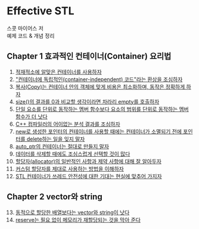 # Effective STL
스콧 마이어스 저  
예제 코드 & 개념 정리

## Chapter 1   효과적인 컨테이너(Container) 요리법

1. [적재적소에 알맞은 컨테이너를 사용하자](https://github.com/wlsvy/TIL/blob/master/Document/C%2B%2B/EffectiveSTL/EffectiveSTL/EffectiveSTL/Item01.h)
2. ["컨테이너에 독립적인(container-independent) 코드"라는 환상을 조심하자](https://github.com/wlsvy/TIL/blob/master/Document/C%2B%2B/EffectiveSTL/EffectiveSTL/EffectiveSTL/Item02.h)
3. [복사(Copy)는 컨테이너 안의 객체에 맞게 비용은 최소화하며, 동작은 정확하게 하자](https://github.com/wlsvy/TIL/blob/master/Document/C%2B%2B/EffectiveSTL/EffectiveSTL/EffectiveSTL/Item03.h)
4. [size()의 결과를 0과 비교할 생각이라면 차라리 empty를 호출하자](https://github.com/wlsvy/TIL/blob/master/Document/C%2B%2B/EffectiveSTL/EffectiveSTL/EffectiveSTL/Item04.h)
5. [단일 요소를 단위로 동작하는 멤버 함수보다 요소의 범위를 단위로 동작하는 멤버 함수가 더 낫다](https://github.com/wlsvy/TIL/blob/master/Document/C%2B%2B/EffectiveSTL/EffectiveSTL/EffectiveSTL/Item05.h)
6. [C++ 컴파일러의 어이없는 분석 결과를 조심하자](https://github.com/wlsvy/TIL/blob/master/Document/C%2B%2B/EffectiveSTL/EffectiveSTL/EffectiveSTL/Item06.h)
7. [new로 생성한 포인터의 컨테이너를 사용할 때에는 컨테이너가 소멸되기 전에 포인터를 delete하는 일을 잊지 말자](https://github.com/wlsvy/TIL/blob/master/Document/C%2B%2B/EffectiveSTL/EffectiveSTL/EffectiveSTL/Item07.h)
8. [auto_ptr의 컨테이너는 절대로 만들지 말자](https://github.com/wlsvy/TIL/blob/master/Document/C%2B%2B/EffectiveSTL/EffectiveSTL/EffectiveSTL/Item08.h)
9. [데이터를 삭제할 때에도 조심스럽게 선택할 것이 많다](https://github.com/wlsvy/TIL/blob/master/Document/C%2B%2B/EffectiveSTL/EffectiveSTL/EffectiveSTL/Item09.h)
10. [할당자(allocator)의 일반적인 사항과 제약 사항에 대해 잘 알아두자](https://github.com/wlsvy/TIL/blob/master/Document/C%2B%2B/EffectiveSTL/EffectiveSTL/EffectiveSTL/Item10.h)
11. [커스텀 할당자를 제대로 사용하는 방법을 이해하자](https://github.com/wlsvy/TIL/blob/master/Document/C%2B%2B/EffectiveSTL/EffectiveSTL/EffectiveSTL/Item11.h)
12. [STL 컨테이너가 쓰레드 안전성에 대한 기대는 현실에 맞추어 가지자](https://github.com/wlsvy/TIL/blob/master/Document/C%2B%2B/EffectiveSTL/EffectiveSTL/EffectiveSTL/Item12.h)

## Chapter 2   vector와 string

13. [동적으로 할당한 배열보다는 vector와 string이 낫다](https://github.com/wlsvy/TIL/blob/master/Document/C%2B%2B/EffectiveSTL/EffectiveSTL/EffectiveSTL/Item13.h)
14. [reserve는 필요 없이 메모리가 재할당되는 것을 막아 준다](https://github.com/wlsvy/TIL/blob/master/Document/C%2B%2B/EffectiveSTL/EffectiveSTL/EffectiveSTL/Item14.h)


<!--
(https://github.com/wlsvy/TIL/blob/master/Document/C%2B%2B/EffectiveSTL/EffectiveSTL/EffectiveSTL/Item14.h)



★ reserve는 필요 없이 메모리가 재할당되는 것을 막아 준다 / 113
★ 잊지 말자! string은 여러 가지 방식으로 구현되어 있다는 사실을... / 116
기존의 C API에 vector와 string을 넘기는 방법을 알아두자 / 123
쓸데없이 남은 용량은 "바꿔치기(swap) 묘수"를 써서 없애 버리자 / 128
vector<bool> 보기를 돌같이 하자 / 131

## Chapter 3   STL 연관 컨테이너(Associative Containers)

상등 관계(equality)와 동등 관계(equivalence)의 차이를 파악하자 / 136
포인터를 저장하는 연관 컨테이너에 대해서는 적합한 비교(비교 함수자) 타입을 정해주자 / 142
연관 컨테이너용 비교 함수는 같은 값에 대해 false를 반환해야 한다 / 148
set와 multiset에 저장된 데이터 요소에 대해 키(key)를 바꾸는 일은 피하자 / 152
★ 연관 컨테이너 대신에 정렬된 vector를 쓰는 것이 좋을 때가 있다 / 160
★ map::operator[]나 map::insert는 효율 문제에 주의하여 선택하자 / 167
★ 현재는 표준이 아니지만, 해쉬 컨테이너에 대해 충분히 대비해 두자 / 174

## Chapter 4   반복자(Iterators)

const_iterator나 reverse_iterator, const_reverse_iterator도 좋지만 역시 쓸만한 것은 iterator이다 / 182
const_iterator를 iterator로 바꾸는 데에는 distance와 advance를 사용하자 / 186
reverse_iterator에 대응되는 기점 반복자(base_iterator)를 사용하는 방법을 정확하게 이해하자 / 191
★ 문자 단위의 입력에는 istreambuf_iterator의 사용도 적절하다 / 195

## Chapter 5   알고리즘(Algorithms)

알고리즘의 데이터 기록 범위(destination range)는 충분히 크게 잡자 / 200
★ 정렬시의 선택 사항들을 제대로 파악해 놓자 / 206
요소를 정말로 제거하고자 한다면 remove 류의 알고리즘에는 꼭 erase를 붙여 사용하자 / 213
remove와 비슷한 알고리즘을 포인터의 컨테이너에 적용할 때에는 각별히 조심하자 / 219
정렬된 범위에 대해 동작하는 알고리즘이 어떤 것들인지 파악해 두자 / 224
대소문자를 구분하지 않는 문자열 비교는 mismatch 아니면 lexicographical_compare를 써서 간단히 구현할 수 있다 / 229
copy_if를 적절히 구현해 사용하자 / 234
범위 내의 데이터 값을 요약하거나 더하는 데에는 accumulate나 for_each를 사용하자 / 237

## Chapter 6   함수자, 함수 객체, 함수, 기타 등등

함수자 클래스는 값으로 전달되도록(pass-by-value) 설계하자 / 246
술어 구문은 순수 함수로 만들자 / 250
함수자 클래스는 어댑터 적용이 가능하게(adaptable) 만들자 / 255
ptr_fun, mem_fun, mem_fun_ref의 존재에는 분명한 이유가 있다 / 260
less<T>는 operator<의 의미임을 꼭 알아두자 / 266

## Chapter 7   STL 프로그래밍을 더 재미있게 해주는 팁 모음

어설프게 손으로 작성한 루프보다는 알고리즘이 더 낫다 / 272
★ 같은 이름을 가진 것이 있다면 일반 알고리즘 함수보다 멤버 함수가 더 낫다 / 282
count, find, binary_search, lower_bound, upper_bound, 그리고 equal_range를 제대로 파악해 두자 / 286
★ 알고리즘의 매개 변수로는 함수 대신 함수 객체가 괜찮다 / 297
쓰기 전용(write-only) 코드는 만들지 말자 / 302
용도에 맞는 헤더를 항상 #include하자 / 306
STL에 관련된 컴파일러 진단 메시지를 해석하는 능력을 가지자 / 308
STL 관련 웹 사이트와 친구하자 / 318
-->
